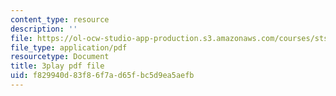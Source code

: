 ```yaml
---
content_type: resource
description: ''
file: https://ol-ocw-studio-app-production.s3.amazonaws.com/courses/sts-069-technology-in-a-dangerous-world-fall-2002/f829940d83f86f7ad65fbc5d9ea5aefb_X2GJVlLC8bc.pdf
file_type: application/pdf
resourcetype: Document
title: 3play pdf file
uid: f829940d-83f8-6f7a-d65f-bc5d9ea5aefb
---
```

